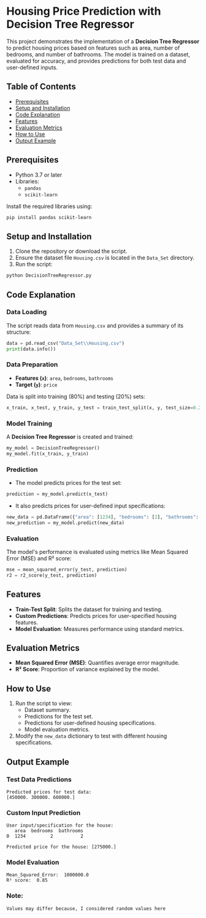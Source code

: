 # Housing Price Prediction with Decision Tree Regressor

This project demonstrates the implementation of a **Decision Tree Regressor** to predict housing prices based on features such as area, number of bedrooms, and number of bathrooms. The model is trained on a dataset, evaluated for accuracy, and provides predictions for both test data and user-defined inputs.

## Table of Contents

- [Prerequisites](#prerequisites)
- [Setup and Installation](#setup-and-installation)
- [Code Explanation](#code-explanation)
- [Features](#features)
- [Evaluation Metrics](#evaluation-metrics)
- [How to Use](#how-to-use)
- [Output Example](#output-example)


## Prerequisites

- Python 3.7 or later
- Libraries:
  - `pandas`
  - `scikit-learn`

Install the required libraries using:

```bash
pip install pandas scikit-learn
```

## Setup and Installation

1. Clone the repository or download the script.
2. Ensure the dataset file `Housing.csv` is located in the `Data_Set` directory.
3. Run the script:

```bash
python DecisionTreeRegressor.py
```


## Code Explanation

### Data Loading

The script reads data from `Housing.csv` and provides a summary of its structure:

```python
data = pd.read_csv("Data_Set\\Housing.csv")
print(data.info())
```

### Data Preparation

- **Features (`x`)**: `area`, `bedrooms`, `bathrooms`
- **Target (`y`)**: `price`

Data is split into training (80%) and testing (20%) sets:

```python
x_train, x_test, y_train, y_test = train_test_split(x, y, test_size=0.2, random_state=42)
```

### Model Training

A **Decision Tree Regressor** is created and trained:

```python
my_model = DecisionTreeRegressor()
my_model.fit(x_train, y_train)
```

### Prediction

- The model predicts prices for the test set:

```python
prediction = my_model.predict(x_test)
```

- It also predicts prices for user-defined input specifications:

```python
new_data = pd.DataFrame({"area": [1234], "bedrooms": [2], "bathrooms": [2]})
new_prediction = my_model.predict(new_data)
```

### Evaluation

The model's performance is evaluated using metrics like Mean Squared Error (MSE) and R² score:

```python
mse = mean_squared_error(y_test, prediction)
r2 = r2_score(y_test, prediction)
```

## Features

- **Train-Test Split**: Splits the dataset for training and testing.
- **Custom Predictions**: Predicts prices for user-specified housing features.
- **Model Evaluation**: Measures performance using standard metrics.

## Evaluation Metrics

- **Mean Squared Error (MSE)**: Quantifies average error magnitude.
- **R² Score**: Proportion of variance explained by the model.

## How to Use

1. Run the script to view:
   - Dataset summary.
   - Predictions for the test set.
   - Predictions for user-defined housing specifications.
   - Model evaluation metrics.
2. Modify the `new_data` dictionary to test with different housing specifications.

## Output Example

### Test Data Predictions

```
Predicted prices for test data:
[450000. 300000. 600000.]
```

### Custom Input Prediction

```
User input/specification for the house:
   area  bedrooms  bathrooms
0  1234         2          2

Predicted price for the house: [275000.]
```

### Model Evaluation

```
Mean_Squared_Error:  1000000.0
R² score:  0.85
```
### Note:
```
Values may differ because, I considered random values here
```